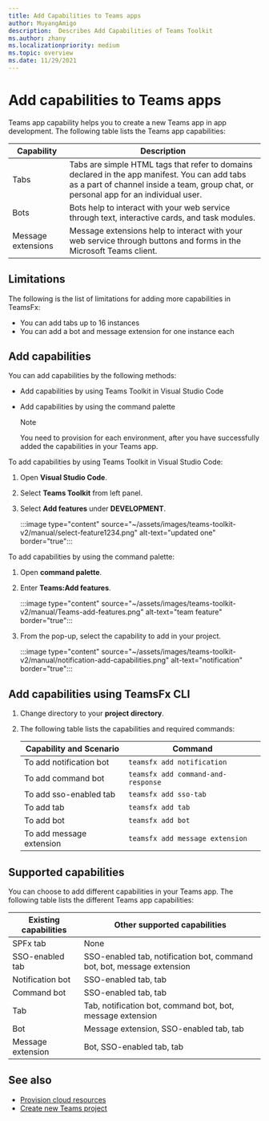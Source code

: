 ```yaml
---
title: Add Capabilities to Teams apps
author: MuyangAmigo
description:  Describes Add Capabilities of Teams Toolkit
ms.author: zhany
ms.localizationpriority: medium
ms.topic: overview
ms.date: 11/29/2021
---
```


# Add capabilities to Teams apps

Teams app capability helps you to create a new Teams app in app development. The following table lists the Teams app capabilities:

|**Capability**|**Description**|
|--------|-------------|
| Tabs |  Tabs are simple HTML tags that refer to domains declared in the app manifest. You can add tabs as a part of channel inside a team, group chat, or personal app for an individual user.|
| Bots |  Bots help to interact with your web service through text, interactive cards, and task modules.|
| Message extensions | Message extensions help to interact with your web service through buttons and forms in the Microsoft Teams client.|

## Limitations

The following is the list of limitations for adding more capabilities in TeamsFx:

* You can add tabs up to 16 instances
* You can add a bot and message extension for one instance each

## Add capabilities

You can add capabilities by the following methods:

* Add capabilities by using Teams Toolkit in Visual Studio Code
* Add capabilities by using the command palette

  > [!Note]
  > You need to provision for each environment, after you have successfully added the capabilities in your Teams app.

To add capabilities by using Teams Toolkit in Visual Studio Code:

   1. Open **Visual Studio Code**.
   1. Select **Teams Toolkit** from left panel.
   1. Select **Add features** under **DEVELOPMENT**.

       :::image type="content" source="~/assets/images/teams-toolkit-v2/manual/select-feature1234.png" alt-text="updated one" border="true":::

To add capabilities by using the command palette:

   1. Open **command palette**.
   1. Enter **Teams:Add features**.

       :::image type="content" source="~/assets/images/teams-toolkit-v2/manual/Teams-add-features.png" alt-text="team feature" border="true":::

   1. From the pop-up, select the capability to add in your project.

       :::image type="content" source="~/assets/images/teams-toolkit-v2/manual/notification-add-capabilities.png" alt-text="notification" border="true":::

## Add capabilities using TeamsFx CLI

   1. Change directory to your **project directory**.
   1. The following table lists the capabilities and required commands:

      |Capability and Scenario| Command|
      |-----------------------|----------|
      |To add notification bot |`teamsfx add notification `|
      |To add command bot  |`teamsfx add command-and-response `|
      |To add sso-enabled tab |`teamsfx add sso-tab`|
      |To add tab |`teamsfx add tab`|
      |To add bot  |`teamsfx add bot`|
      |To add message extension   |`teamsfx add message extension`|

## Supported capabilities

You can choose to add different capabilities in your Teams app.
The following table lists the different Teams app capabilities:

|Existing capabilities|Other supported capabilities|
|--------------------|--------------------|
|SPFx tab |None|
|SSO-enabled tab |SSO-enabled tab, notification bot, command bot, bot, message extension|
|Notification bot |SSO-enabled tab, tab|
|Command bot |SSO-enabled tab, tab|
|Tab |Tab, notification bot, command bot, bot, message extension|
|Bot |Message extension, SSO-enabled tab, tab|
|Message extension |Bot, SSO-enabled tab, tab |

## See also

* [Provision cloud resources](provision.md)
* [Create new Teams project](create-new-project.md)
